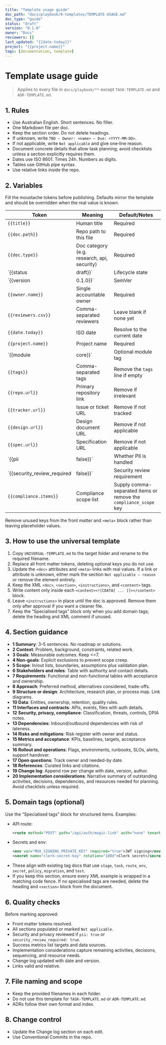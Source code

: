 ```yaml
---
title: "Template usage guide"
doc_path: "docs/playbook/0-templates/TEMPLATE-USAGE.md"
doc_type: "guide"
status: "draft"
version: "0.1.0"
owner: "Docs"
reviewers: []
last_updated: "{{date.today}}"
project: "{{project.name}}"
tags: [documentation, template]
---
```


# Template usage guide

> Applies to every file in `docs/playbook/**` except `TASK-TEMPLATE.md` and `ADR-TEMPLATE.md`.

## 1. Rules
- Use Australian English. Short sentences. No filler.
- One Markdown file per doc.
- Keep the section order. Do not delete headings.
- If unknown, write `TBD – Owner: <name> – Due: <YYYY-MM-DD>`.
- If not applicable, write `Not applicable` and give one‑line reason.
- Document concrete details that allow task planning; avoid checklists unless a section explicitly requires them.
- Dates use ISO 8601. Times 24h. Numbers as digits.
- Tables use GitHub pipe syntax.
- Use relative links inside the repo.

## 2. Variables
Fill the moustache tokens before publishing. Defaults mirror the template and should be overridden when the real value is known.

| Token | Meaning | Default/Notes |
|-------|---------|---------------|
| `{{title}}` | Human title | Required |
| `{{doc.path}}` | Repo path to this file | Required |
| `{{doc.type}}` | Doc category (e.g. research, api, security) | Required |
| `{{status|draft}}` | Lifecycle state | Replace with `reviewing` or `approved` as appropriate |
| `{{version|0.1.0}}` | SemVer | Bump on each approved change |
| `{{owner.name}}` | Single accountable owner | Required |
| `{{reviewers.csv}}` | Comma-separated reviewers | Leave blank if none yet |
| `{{date.today}}` | ISO date | Resolve to the current date |
| `{{project.name}}` | Project name | Required |
| `{{module|core}}` | Optional module tag | Delete the `module` line if not used |
| `{{tags}}` | Comma-separated tags | Remove the `tags` line if empty |
| `{{repo.url}}` | Primary repository link | Remove if irrelevant |
| `{{tracker.url}}` | Issue or ticket URL | Remove if not tracked |
| `{{design.url}}` | Design document URL | Remove if not applicable |
| `{{spec.url}}` | Specification URL | Remove if not applicable |
| `{{pii|false}}` | Whether PII is handled | Set to `true` when applicable, otherwise delete line |
| `{{security_review_required|false}}` | Security review requirement | Set to `true` or delete if not tracked |
| `{{compliance.items}}` | Compliance scope list | Supply comma-separated items or remove the `compliance_scope` key |

Remove unused keys from the front matter and `<meta>` block rather than leaving placeholder values.

## 3. How to use the universal template
1. Copy `UNIVERSAL-TEMPLATE.md` to the target folder and rename to the required filename.
2. Replace all front matter tokens, deleting optional keys you do not use.
3. Update the `<doc>` attributes and `<meta>` links with real values. If a link or attribute is unknown, either mark the section `Not applicable – reason` or remove the element entirely.
4. Keep the XML `<doc>`, `<section>`, `<instructions>`, and `<content>` tags.
5. Write content only inside each `<content><![CDATA[ ... ]]></content>` block.
6. Leave `<instructions>` in place until the doc is approved. Remove them only after approval if you want a cleaner file.
7. Keep the “Specialised tags” block only when you add domain tags; delete the heading and XML comment if unused.

## 4. Section guidance
- **1 Summary**: 3–5 sentences. No roadmap or solutions.
- **2 Context**: Problem, background, constraints, related work.
- **3 Goals**: Measurable outcomes. Keep <=7.
- **4 Non-goals**: Explicit exclusions to prevent scope creep.
- **5 Scope**: In/out lists, boundaries, assumptions plus validation plan.
- **6 Stakeholders and roles**: Table with authority and contact details.
- **7 Requirements**: Functional and non-functional tables with acceptance and ownership.
- **8 Approach**: Preferred method, alternatives considered, trade-offs.
- **9 Structure or design**: Architecture, research plan, or process map. Link diagrams.
- **10 Data**: Entities, ownership, retention, quality rules.
- **11 Interfaces and contracts**: APIs, events, files with auth details.
- **12 Security, privacy, compliance**: Classification, threats, controls, DPIA notes.
- **13 Dependencies**: Inbound/outbound dependencies with risk of lateness.
- **14 Risks and mitigations**: Risk register with owner and status.
- **15 Metrics and acceptance**: KPIs, baselines, targets, acceptance summary.
- **16 Rollout and operations**: Flags, environments, runbooks, SLOs, alerts, support handover.
- **17 Open questions**: Track owner and needed-by date.
- **18 References**: Curated links and citations.
- **19 Change log**: Append row per change with date, version, author.
- **20 Implementation considerations**: Narrative summary of outstanding activities, decisions, dependencies, and resources needed for planning. Avoid checklists unless required.

## 5. Domain tags (optional)
Use the “Specialised tags” block for structured items. Examples:
- API route:
  ```xml
  <route method="POST" path="/api/auth/magic-link" auth="none" tenantScope="n/a"/>
  ```
- Secrets and env:
  ```xml
  <env var="MUX_SIGNING_PRIVATE_KEY" required="true">JWT signing</env>
  <secret name="clerk-secret-key" rotation="180d">Clerk secret</secret>
  ```
- These align with existing tag docs that use `stage`, `task`, `route`, `env`, `secret`, `policy`, `migration`, and `test`.
- If you keep this section, ensure every XML example is wrapped in a matching code fence. If no specialised tags are needed, delete the heading and `<section>` block from the document.

## 6. Quality checks
Before marking approved:
- Front matter tokens resolved.
- All sections populated or marked `Not applicable`.
- Security and privacy reviewed if `pii: true` or `security_review_required: true`.
- Success metrics list targets and data sources.
- Implementation considerations capture remaining activities, decisions, sequencing, and resource needs.
- Change log updated with date and version.
- Links valid and relative.

## 7. File naming and scope
- Keep the provided filenames in each folder.
- Do not use this template for `TASK-TEMPLATE.md` or `ADR-TEMPLATE.md`.
- ADRs follow their own format and index.

## 8. Change control
- Update the Change log section on each edit.
- Use Conventional Commits in the repo.
